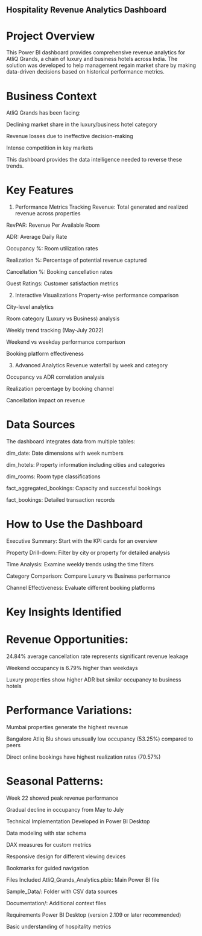 ## Hospitality Revenue Analytics Dashboard 


# Project Overview

This Power BI dashboard provides comprehensive revenue analytics for AtliQ Grands, a chain of luxury and business hotels across India. The solution was developed to help management regain market share by making data-driven decisions based on historical performance metrics.

# Business Context
AtliQ Grands has been facing:

Declining market share in the luxury/business hotel category

Revenue losses due to ineffective decision-making

Intense competition in key markets

This dashboard provides the data intelligence needed to reverse these trends.

# Key Features

1. Performance Metrics Tracking
Revenue: Total generated and realized revenue across properties

RevPAR: Revenue Per Available Room

ADR: Average Daily Rate

Occupancy %: Room utilization rates

Realization %: Percentage of potential revenue captured

Cancellation %: Booking cancellation rates

Guest Ratings: Customer satisfaction metrics

2. Interactive Visualizations
Property-wise performance comparison

City-level analytics

Room category (Luxury vs Business) analysis

Weekly trend tracking (May-July 2022)

Weekend vs weekday performance comparison

Booking platform effectiveness

3. Advanced Analytics
Revenue waterfall by week and category

Occupancy vs ADR correlation analysis

Realization percentage by booking channel

Cancellation impact on revenue

# Data Sources
The dashboard integrates data from multiple tables:

dim_date: Date dimensions with week numbers

dim_hotels: Property information including cities and categories

dim_rooms: Room type classifications

fact_aggregated_bookings: Capacity and successful bookings

fact_bookings: Detailed transaction records

# How to Use the Dashboard
Executive Summary: Start with the KPI cards for an overview

Property Drill-down: Filter by city or property for detailed analysis

Time Analysis: Examine weekly trends using the time filters

Category Comparison: Compare Luxury vs Business performance

Channel Effectiveness: Evaluate different booking platforms

# Key Insights Identified
# Revenue Opportunities:

24.84% average cancellation rate represents significant revenue leakage

Weekend occupancy is 6.79% higher than weekdays

Luxury properties show higher ADR but similar occupancy to business hotels

# Performance Variations:

Mumbai properties generate the highest revenue

Bangalore Atliq Blu shows unusually low occupancy (53.25%) compared to peers

Direct online bookings have highest realization rates (70.57%)

# Seasonal Patterns:

Week 22 showed peak revenue performance

Gradual decline in occupancy from May to July

Technical Implementation
Developed in Power BI Desktop

Data modeling with star schema

DAX measures for custom metrics

Responsive design for different viewing devices

Bookmarks for guided navigation

Files Included
AtliQ_Grands_Analytics.pbix: Main Power BI file

Sample_Data/: Folder with CSV data sources

Documentation/: Additional context files

Requirements
Power BI Desktop (version 2.109 or later recommended)

Basic understanding of hospitality metrics
